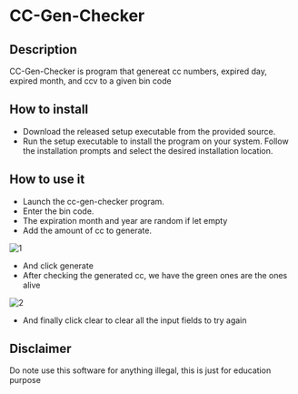 # CC-Gen-Checker
## Description
CC-Gen-Checker is program that genereat cc numbers, expired day, expired month, and ccv to a given bin code
## How to install 
* Download the released setup executable from the provided source.
* Run the setup executable to install the program on your system. Follow the installation prompts and select the desired installation location.
## How to use it
* Launch the cc-gen-checker program.
* Enter the bin code.
* The expiration month and year are random if let empty
* Add the amount of cc to generate.

![1](https://github.com/0xissam/cc-gen-checker/assets/89690781/a541c8c6-e293-4af2-867c-6d43134eb23f)

* And click generate
* After checking the generated cc, we have the green ones are the ones alive

![2](https://github.com/0xissam/cc-gen-checker/assets/89690781/897469fd-acb2-4f52-bb01-14c483b31d47)

* And finally click clear to clear all the input fields to try again
## Disclaimer
Do note use this software for anything illegal, this is just for education purpose
